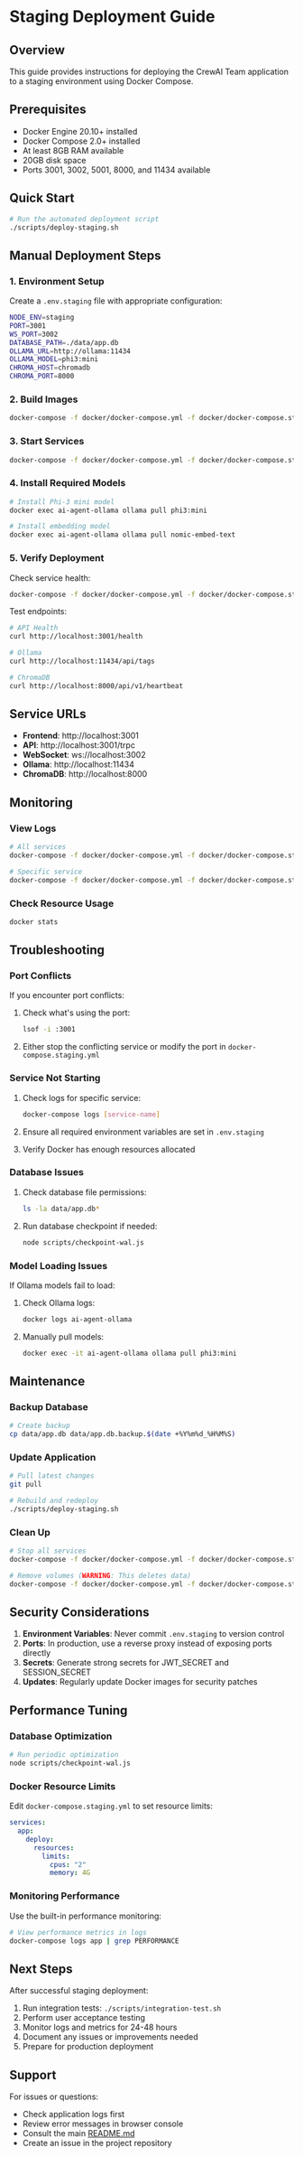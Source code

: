 # Staging Deployment Guide

## Overview

This guide provides instructions for deploying the CrewAI Team application to a staging environment using Docker Compose.

## Prerequisites

- Docker Engine 20.10+ installed
- Docker Compose 2.0+ installed
- At least 8GB RAM available
- 20GB disk space
- Ports 3001, 3002, 5001, 8000, and 11434 available

## Quick Start

```bash
# Run the automated deployment script
./scripts/deploy-staging.sh
```

## Manual Deployment Steps

### 1. Environment Setup

Create a `.env.staging` file with appropriate configuration:

```bash
NODE_ENV=staging
PORT=3001
WS_PORT=3002
DATABASE_PATH=./data/app.db
OLLAMA_URL=http://ollama:11434
OLLAMA_MODEL=phi3:mini
CHROMA_HOST=chromadb
CHROMA_PORT=8000
```

### 2. Build Images

```bash
docker-compose -f docker/docker-compose.yml -f docker/docker-compose.staging.yml build
```

### 3. Start Services

```bash
docker-compose -f docker/docker-compose.yml -f docker/docker-compose.staging.yml up -d
```

### 4. Install Required Models

```bash
# Install Phi-3 mini model
docker exec ai-agent-ollama ollama pull phi3:mini

# Install embedding model
docker exec ai-agent-ollama ollama pull nomic-embed-text
```

### 5. Verify Deployment

Check service health:

```bash
docker-compose -f docker/docker-compose.yml -f docker/docker-compose.staging.yml ps
```

Test endpoints:

```bash
# API Health
curl http://localhost:3001/health

# Ollama
curl http://localhost:11434/api/tags

# ChromaDB
curl http://localhost:8000/api/v1/heartbeat
```

## Service URLs

- **Frontend**: http://localhost:3001
- **API**: http://localhost:3001/trpc
- **WebSocket**: ws://localhost:3002
- **Ollama**: http://localhost:11434
- **ChromaDB**: http://localhost:8000

## Monitoring

### View Logs

```bash
# All services
docker-compose -f docker/docker-compose.yml -f docker/docker-compose.staging.yml logs -f

# Specific service
docker-compose -f docker/docker-compose.yml -f docker/docker-compose.staging.yml logs -f app
```

### Check Resource Usage

```bash
docker stats
```

## Troubleshooting

### Port Conflicts

If you encounter port conflicts:

1. Check what's using the port:

   ```bash
   lsof -i :3001
   ```

2. Either stop the conflicting service or modify the port in `docker-compose.staging.yml`

### Service Not Starting

1. Check logs for specific service:

   ```bash
   docker-compose logs [service-name]
   ```

2. Ensure all required environment variables are set in `.env.staging`

3. Verify Docker has enough resources allocated

### Database Issues

1. Check database file permissions:

   ```bash
   ls -la data/app.db*
   ```

2. Run database checkpoint if needed:
   ```bash
   node scripts/checkpoint-wal.js
   ```

### Model Loading Issues

If Ollama models fail to load:

1. Check Ollama logs:

   ```bash
   docker logs ai-agent-ollama
   ```

2. Manually pull models:
   ```bash
   docker exec -it ai-agent-ollama ollama pull phi3:mini
   ```

## Maintenance

### Backup Database

```bash
# Create backup
cp data/app.db data/app.db.backup.$(date +%Y%m%d_%H%M%S)
```

### Update Application

```bash
# Pull latest changes
git pull

# Rebuild and redeploy
./scripts/deploy-staging.sh
```

### Clean Up

```bash
# Stop all services
docker-compose -f docker/docker-compose.yml -f docker/docker-compose.staging.yml down

# Remove volumes (WARNING: This deletes data)
docker-compose -f docker/docker-compose.yml -f docker/docker-compose.staging.yml down -v
```

## Security Considerations

1. **Environment Variables**: Never commit `.env.staging` to version control
2. **Ports**: In production, use a reverse proxy instead of exposing ports directly
3. **Secrets**: Generate strong secrets for JWT_SECRET and SESSION_SECRET
4. **Updates**: Regularly update Docker images for security patches

## Performance Tuning

### Database Optimization

```bash
# Run periodic optimization
node scripts/checkpoint-wal.js
```

### Docker Resource Limits

Edit `docker-compose.staging.yml` to set resource limits:

```yaml
services:
  app:
    deploy:
      resources:
        limits:
          cpus: "2"
          memory: 4G
```

### Monitoring Performance

Use the built-in performance monitoring:

```bash
# View performance metrics in logs
docker-compose logs app | grep PERFORMANCE
```

## Next Steps

After successful staging deployment:

1. Run integration tests: `./scripts/integration-test.sh`
2. Perform user acceptance testing
3. Monitor logs and metrics for 24-48 hours
4. Document any issues or improvements needed
5. Prepare for production deployment

## Support

For issues or questions:

- Check application logs first
- Review error messages in browser console
- Consult the main [README.md](../README.md)
- Create an issue in the project repository
